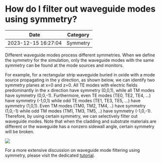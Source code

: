 # How do I filter out waveguide modes using symmetry?

| Date       | Category    |
|------------|-------------|
| 2023-12-15 16:27:04 | Symmetry |


Different waveguide modes process different symmetries. When we define the symmetry for the simulation, only the waveguide modes with the same symmetry can be found at the mode sources and monitors.

For example, for a rectangular strip waveguide buried in oxide with a mode source propagating in the y direction, as shown below, we can identify two symmetry planes at x=0 and z=0. All TE modes with electric fields predominantly in the x direction have symmetry (0,0,1), while all TM modes have symmetry (0,0,-1). Furthermore, even TE modes (TE0, TE2, TE4, …) have symmetry (-1,0,1) while odd TE modes (TE1, TE3, TE5, …) have symmetry (1,0,1). Even TM modes (TM0, TM2, TM4, ..) have symmetry (1,0,-1) while odd TM modes (TM1, TM3, TM5, ..) have symmetry (-1,0,-1). Therefore, by using certain symmetry, we can selectively filter out waveguide modes. Note that when the cladding and substrate materials are different or the waveguide has a nonzero sidewall angle, certain symmetry will be broken.

![](/img/waveguide-1.png)

For a more extensive discussion on waveguide mode filtering using symmetry, please visit the dedicated [tutorial](https://www.flexcompute.com/tidy3d/examples/notebooks/Symmetry/).